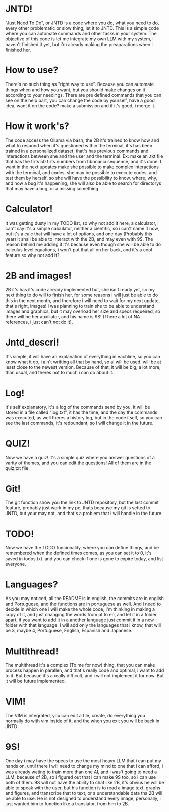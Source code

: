 # JNTD!
"Just Need To Do", or JNTD is a code where you do, what you need to do, every other problematic or slow thing, let it to JNTD.
This is a simple code where you can automate commands and other tasks in your system.
The objective of this code is let me integrate my own LLM with my system, i haven't finished it yet, but i'm already making the preaparations when i finished her.

# How to use?
There's no such thing as "right way to use". Because you can automate things when and how you want, but you should make changes on it according to your needings. There are pre defined commands that you can see on the help part, you can change the code by yourself, have a good idea, want it on the code? make a submission and if it's good, i merge it.

# How it work's?
The code access the Ollama via bash, the 2B it's trained to know how and what to respond when it's questioned within the terminal, it's has been trained in a personalized dataset, that's has previous commands and interactions between she and the user and the terminal. Ex: make an .txt file that has the firts 50 firts numbers from fibonacci sequence, and it's done.
I want in the next updates make she possible to make complex interactions with the terminal, and codes, she may be possible to execute codes, and test them by herself, so she will have the possibility to know, where, why, and how a bug it's happening, she will also be able to search for directorys that may have a bug, or a missing something.

# Calculator!
It was getting dusty in my TODO list, so why not add it here, a calculator, i can't say it's a simple calculator, neither a cientific, so i can't name it now, but it's a calc that will have a lot of options, and one day (Probably this year) it shall be able to interact with the 2B, and may even with 9S. The reason behind me adding it it's because even though she will be able to do calculus level equations, i won't put that all on her back, and it's a cool feature so why not add it?.

# 2B and images!
2B it's has it's code already implemented but, she isn't ready yet, so my next thing to do will to finish her, for some reasons i will just be able to do this in the next month, and therefore i will need to wait for my next update, that's right, images! I was planning to train she to be able to understand images and graphics, but it may overload her size and specs requeired, so there will be her auxiliator, and his name is 9S! (There a lot of NA references, i just can't not do it).

# Jntd_descri!
It's simple, it will have an explanation of everything in eachline, so you can know what it do, i ain't writting all that by hand, so ai will be used. will be at least close to the newest version. Because of that, it will be big, a lot more, than usual, and theres not to much i can do about it.

# Log!
It's self explanatory, it's a log of the commands send by you, it will be stored in a file called "log.txt", it has the time, and the day the commands was executed, as well theres a history log, but in the code itself, so you can see the last commands, it's redoundant, so i will change it in the future.

# QUIZ!
Now we have a quiz! it's a simple quiz where you answer questions of a varity of themes, and you can edit the questions! All of them are in the quiz.txt file.

# Git!
The git function show you the link to JNTD repository, but the last commit feature, probably just work in my pc, thats because my git is setted to JNTD, but your may not, and that's a problem that i will handle in the future.

# TODO!
Now we have the TODO funcionality, where you can define things, and be remembered when the defined times comes, as you can set it to 0, it's saved in todos.txt. and you can check if one is gone to expire today, and list everyone.

# Languages?
As you may noticed, all the README is in english, the commits are in english and Portuguese, and the functions are in portuguese as well. And i need to decide in which one i will make the whole code, i'm thinking in making a copy of it, and just changing the words from pt to en, and let it in a folder apart, if you want to add it in a another language just commit it in a new folder with that language. I will add only the languages that i know, that will be 3, maybe 4, Portuguese, English, Espanish and Japanese.

# Multithread!
The multithread it's a complex (To me for now) thing, that you can make process happen in parallen, and that's really code and optimal, i want to add to it. But becasue it's a really difficult, and i will not implement it for now. But it will be future implemented.

# VIM!
The VIM is integrated, you can edit a file, create, do everything you normally do with vim inside of it, and the when you exit you will be back in JNTD.

# 9S!
One day i may have the specs to use the most heavy LLM that i can put my hands on, until there i will need to change my mind to one that i can afford, i was already wating to train more than one AI, and i was't going to need a LLM, because of 2B, so i figured out that i can make 9S too, so i can use both of them. 9S will not have the ability to chat like 2B, it's obvius he will be able to speak with the user, but his function is to read a image text, graphs and figures, and transcribe that to text, or a understandable data tha 2B will be able to use. He is not designed to understand every image, personally, i just wanted him to function like a translator, from him to 2B.
